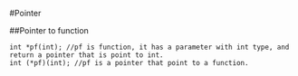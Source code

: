 #Pointer

##Pointer to function
```
int *pf(int); //pf is function, it has a parameter with int type, and return a pointer that is point to int.
int (*pf)(int); //pf is a pointer that point to a function.
```
